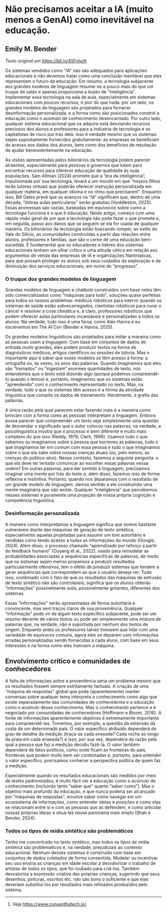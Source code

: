 # Não precisamos aceitar a IA (muito menos a GenAI) como inevitável na educação.
## Emily M. Bender

_Texto original em <https://bit.ly/41DyhuN>_


Os sistemas vendidos como “IA” não são adequados para aplicações educacionais e não devemos tratar como uma conclusão inevitável que eles representam o futuro da educação. Em resumo, a tecnologia subjacente aos grandes modelos de linguagem resume-se a pouco mais do que um truque de salão e apenas proporciona a ilusão de “inteligência”. Implementar essa tecnologia na sala de aula, especialmente em sistemas educacionais com poucos recursos, é pior do que nada: por um lado, os grandes modelos de linguagem são projetados para fornecer desinformação personalizada, e a forma como são posicionados constrói a educação como o acúmulo de conhecimento desencarnado. Por outro lado, qualquer sistema educacional que os adquira está desviando recursos preciosos dos alunos e professores para a indústria de tecnologia e os capitalistas de risco por trás dela. Isso é verdade mesmo que os sistemas sejam supostamente fornecidos gratuitamente: as empresas se beneficiam do acesso aos dados dos alunos, bem como dos benefícios de reputação de ajudar benevolentemente na educação.

As visões apresentadas pelos bilionários da tecnologia podem parecer atraentes, especialmente para pessoas e governos que lutam para encontrar recursos para oferecer educação de qualidade às suas populações. Sam Altman (2024) promete que a “era da inteligência”, impulsionada por sua tecnologia, levará a um mundo em que “nossos filhos terão tutores virtuais que poderão oferecer instrução personalizada em qualquer matéria, em qualquer idioma e no ritmo que precisarem”. Enquanto isso, Bill Gates prevê que os avanços na “IA” significam que, dentro de uma década, “ótimas aulas particulares” serão gratuitas (Huddleston, 2025). Essas promessas são vazias, baseadas em equívocos sobre como a tecnologia funciona e o que é educação. Neste artigo, começo com uma rápida visão geral de por que a tecnologia não pode fazer o que promete e, em seguida, passo aos danos que se seguem se ela for usada de qualquer maneira. Os bilionários da tecnologia estão buscando romper, ao estilo do Vale do Silício, as comunidades construídas a partir das relações entre alunos, professores e famílias, que são o cerne de uma educação bem-sucedida. É fundamental que os educadores e líderes dos sistemas educacionais tenham um olhar crítico e uma atitude cética em relação aos argumentos de venda das empresas de IA e organizações filantrópicas, para que possam proteger os alunos sob seus cuidados da exploração e da diminuição dos serviços educacionais, em nome do “progresso”.

### O truque dos grandes modelos de linguagem

Grandes modelos de linguagem e chatbots construídos com base neles têm sido comercializados como “máquinas para tudo”, soluções quase perfeitas para todos os nossos problemas: médicos robóticos para intervir quando os sistemas de saúde estão sobrecarregados, cientistas robóticos para curar o câncer e resolver a crise climática e, é claro, professores robóticos que podem oferecer aulas particulares incansáveis e personalizadas a todos os alunos. Na verdade, tudo isso é uma farsa, como Alex Hanna e eu escrevemos em The AI Con (Bender e Hanna, 2025).

Os grandes modelos linguísticos são projetados para imitar a maneira como as pessoas usam a linguagem. Com base em conjuntos de dados de entrada muito grandes, eles podem produzir textos na forma de diagnósticos médicos, artigos científicos ou sessões de tutoria. Mas o importante aqui é saber que esses modelos só têm acesso à forma: a ortografia ou, às vezes, os sons das palavras. Quando imaginamos que eles são “treinados” ou “ingestam” enormes quantidades de texto, nós entendemos que o texto está dizendo algo (porque podemos compreendê-lo quando o lemos) e, portanto, imaginamos que os sistemas estão “aprendendo” com o conhecimento representado no texto. Mas, na verdade, tudo o que os sistemas têm acesso é a forma da atividade linguística que compõe os dados de treinamento: literalmente, a grafia das palavras.


A única razão pela qual parecem estar fazendo mais é a maneira como brincam com a forma como as pessoas interpretam a linguagem. Embora possa parecer que compreender um texto seja simplesmente uma questão de desvendar o significado que o autor colocou nas palavras, na verdade, a psicolinguística mostra que o processo é bem diferente e muito mais complexo do que isso (Reddy, 1979; Clark, 1996). Usamos tudo o que sabemos ou imaginamos sobre a pessoa que escreveu as palavras, tudo o que imaginamos ter em comum com essa pessoa e tudo o que imaginamos sobre o que ela sabe sobre nossas crenças atuais (ou, pelo menos, as crenças do público-alvo). Nesse contexto, fazemos a seguinte pergunta: o que ela deve ter tentado comunicar ao escolher essas palavras nessa ordem? Em outras palavras, para dar sentido à linguagem, precisamos imaginar uma mente por trás do texto e, além disso, fazemos isso de forma reflexiva e instintiva. Portanto, quando nos deparamos com o resultado de um grande modelo de linguagem, damos sentido a ele construindo uma mente imaginária que não existe. Qualquer “inteligência” que percebemos nesses sistemas é puramente uma projeção de nossa própria cognição e competência linguística.

### Desinformação personalizada

A maneira como interpretamos a linguagem significa que somos bastante vulneráveis diante das máquinas de geração de texto sintético, especialmente aquelas projetadas para assumir um tom autoritário e vendidas como tendo acesso a todas as informações do mundo (Google, 2024). Além disso, o processo chamado “aprendizado por reforço a partir do feedback humano” (Ouyang et al., 2022), usado para remodelar as probabilidades associadas a sequências específicas de palavras, de modo que os sistemas sejam menos propensos a produzir resultados particularmente ofensivos, tem o efeito de produzir sistemas que tendem a gerar sequências que correspondem ao que o usuário deseja ver. Tudo isso, combinado com o fato de que os resultados das máquinas de extrusão de texto sintético não são controláveis, significa que os alunos obterão “informações” possivelmente sutis, possivelmente gritantes, diferentes dos sistemas. 

Essas “informações” serão apresentadas de forma autoritária e convincente, mas sem traços claros de sua proveniência. Qualquer “informação” pode vir de algum texto específico subjacente, pode ser um resumo decente de vários textos ou pode ser simplesmente uma mistura de palavras que, na verdade, não é suportada por nenhum dos textos de origem. Enquanto antes os professores talvez tivessem que lidar com uma variedade de equívocos comuns, agora eles se deparam com informações erradas personalizadas sendo fornecidas a cada aluno, com base em seus interesses e na forma como eles instruem a máquina.

## Envolvimento crítico e comunidades de conhecedores

A falta de informações sobre a proveniência seria um problema mesmo que os resultados fossem sempre estritamente factuais. A criação de uma “máquina de respostas” global que pode (aparentemente) manter conversas sobre qualquer tema interpreta o conhecimento como algo que existe separadamente das comunidades de conhecedores e a educação como o acúmulo desse conhecimento. Mas o conhecimento pertence e é negociado por comunidades de conhecedores (Hoffmann e Bloom, 2016). A fonte de informações aparentemente objetivas é extremamente importante para compreendê-las. Tomemos, por exemplo, a questão da extensão da costa de um determinado país. O valor específico atribuído dependerá do grau de detalhe da medição (traça-se cada enseada? Cada rocha ao longo da praia em cada enseada?) e isso, por sua vez, dependerá da razão pela qual a pessoa que faz a medição decidiu fazê-la. O valor também dependerá de fatos políticos, como onde ficam as fronteiras do país, fronteiras que podem muito bem ser contestadas e, portanto, para entender o valor específico, precisamos conhecer a perspectiva política de quem faz a medição. 

Especialmente quando os resultados educacionais são medidos por meio de testes padronizados, é muito fácil ver a educação como o acúmulo de conhecimento (incluindo tanto “saber que” quanto “saber como”). Mas o objetivo mais profundo da educação, e que nunca poderia ser alcançado por “máquinas de respostas”, envolve saber como navegar em um ecossistema de informações, como entender ideias e posições e como elas se relacionam entre si e com as pessoas que as defendem, e como articular nossas próprias ideias e situá-las nesse panorama mais amplo (Shah e Bender, 2024).

### Todos os tipos de mídia sintética são problemáticos

Tenho me concentrado no texto sintético, mas todos os tipos de mídia sintética são problemáticos e, na verdade, prejudiciais ao contexto educacional. Nenhum desses sistemas é construído com base em conjuntos de dados coletados de forma consentida. Modelar ou incentivar seu uso ensina as crianças em idade escolar a desvalorizar o trabalho de artistas de todos os tipos, que foi roubado para criá-los. Também desvaloriza a expressão criativa das próprias crianças, sugerindo que seus desenhos, pinturas, escritos etc. não são bons o suficiente e que elas deveriam substituí-los por resultados mais refinados produzidos pelo sistema.


---

1. Veja <https://www.consentfultech.io/>.





 
